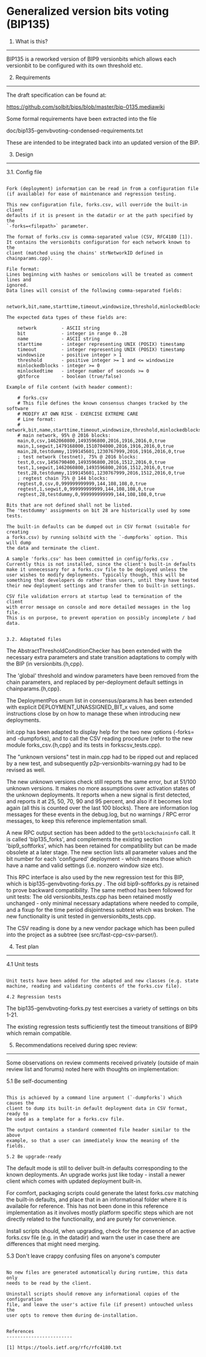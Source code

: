 Generalized version bits voting (BIP135)
================================================

1. What is this?
------------------------

BIP135 is a reworked version of BIP9 versionbits which allows each
versionbit to be configured with its own threshold etc.


2. Requirements
------------------------

The draft specification can be found at:

https://github.com/solbit/bips/blob/master/bip-0135.mediawiki

Some formal requirements have been extracted into the file

doc/bip135-genvbvoting-condensed-requirements.txt

These are intended to be integrated back into an updated version of the BIP.


3. Design
------------------------

3.1. Config file
~~~~~~~~~~~~~~~~~~~~~~~~

Fork (deployment) information can be read in from a configuration file
(if available) for ease of maintenance and regression testing.

This new configuration file, forks.csv, will override the built-in client
defaults if it is present in the datadir or at the path specified by the
`-forks=<filepath>` parameter.

The format of forks.csv is comma-separated value (CSV, RFC4180 [1]).
It contains the versionbits configuration for each network known to the
client (matched using the chains' strNetworkID defined in chainparams.cpp).

File format:
Lines beginning with hashes or semicolons will be treated as comment lines and
ignored.
Data lines will consist of the following comma-separated fields:

    network,bit,name,starttime,timeout,windowsize,threshold,minlockedblocks,minlockedtime,gbtforce

The expected data types of these fields are:

    network         - ASCII string
    bit             - integer in range 0..28
    name            - ASCII string
    starttime       - integer representing UNIX (POSIX) timestamp
    timeout         - integer representing UNIX (POSIX) timestamp
    windowsize      - positive integer > 1
    threshold       - positive integer >= 1 and <= windowsize
    minlockedblocks - integer >= 0
    minlockedtime   - integer number of seconds >= 0
    gbtforce        - boolean (true/false)

Example of file content (with header comment):

    # forks.csv
    # This file defines the known consensus changes tracked by the software
    # MODIFY AT OWN RISK - EXERCISE EXTREME CARE
    # Line format:
    # network,bit,name,starttime,timeout,windowsize,threshold,minlockedblocks,minlockedtime,gbtforce
    # main network, 95% @ 2016 blocks:
    main,0,csv,1462060800,1493596800,2016,1916,2016,0,true
    main,1,segwit,1479168000,1510704000,2016,1916,2016,0,true
    main,28,testdummy,1199145601,1230767999,2016,1916,2016,0,true
    ; test network (testnet), 75% @ 2016 blocks:
    test,0,csv,1456790400,1493596800,2016,1512,2016,0,true
    test,1,segwit,1462060800,1493596800,2016,1512,2016,0,true
    test,28,testdummy,1199145601,1230767999,2016,1512,2016,0,true
    ; regtest chain 75% @ 144 blocks:
    regtest,0,csv,0,999999999999,144,108,108,0,true
    regtest,1,segwit,0,999999999999,144,108,108,0,true
    regtest,28,testdummy,0,999999999999,144,108,108,0,true

Bits that are not defined shall not be listed.
The 'testdummy' assignments on bit 28 are historically used by some tests.

The built-in defaults can be dumped out in CSV format (suitable for creating
a forks.csv) by running solbitd with the `-dumpforks` option. This will dump
the data and terminate the client.

A sample 'forks.csv' has been committed in config/forks.csv .
Currently this is not installed, since the client's built-in defaults
make it unnecessary for a forks.csv file to be deployed unless the
user wishes to modify deployments. Typically though, this will be
something that developers do rather than users, until they have tested
their new deployment settings and transfer them to built-in settings.

CSV file validation errors at startup lead to termination of the client
with error message on console and more detailed messages in the log file.
This is on purpose, to prevent operation on possibly incomplete / bad data.


3.2. Adaptated files
~~~~~~~~~~~~~~~~~~~~~~~~

The AbstractThresholdConditionChecker has been extended with the
necessary extra parameters and state transition adaptations to comply
with the BIP (in versionbits.{h,cpp}.

The 'global' threshold and window parameters have been removed from
the chain parameters, and replaced by per-deployment default settings
in chainparams.{h,cpp}.

The DeploymentPos enum list in consensus/params.h has been extended
with explicit DEPLOYMENT_UNASSIGNED_BIT_x values, and some instructions
close by on how to manage these when introducing new deployments.

init.cpp has been adapted to display help for the two new options
(-forks=<filepath> and -dumpforks), and to call the CSV reading
procedure (refer to the new module forks_csv.{h,cpp} and its
tests in forkscsv_tests.cpp).

The "unknown versions" test in main.cpp had to be ripped out and
replaced by a new test, and subsequently p2p-versionbits-warning.py
had to be revised as well.

The new unknown versions check still reports the same error,
but at 51/100 unknown versions. It makes no more assumptions over
activation states of the unknown deployments.
It reports when a new signal is first detected, and reports it
at 25, 50, 70, 90 and 95 percent, and also if it becomes lost
again (all this is counted over the last 100 blocks).
There are information log messages for these events in the debug.log,
but no warnings / RPC error messages, to keep this reference
implementation small.

A new RPC output section has been added to the `getblockchaininfo`
call. It is called 'bip135_forks', and complements the existing
section 'bip9_softforks', which has been retained for compatibility
but can be made obsolete at a later stage.
The new section lists all parameter values and the bit number for
each 'configured' deployment - which means those which have a name
and valid settings (i.e. nonzero window size etc).

This RPC interface is also used by the new regression test
for this BIP, which is bip135-genvbvoting-forks.py .
The old bip9-softforks.py is retained to prove backward compatibility.
The same method has been followed for unit tests:
The old versionbits_tests.cpp has been retained mostly unchanged -
only minimal necessary adaptations where needed to compile, and
a fixup for the time period disjointness subtest which was broken.
The new functionality is unit tested in genversionbits_tests.cpp.

The CSV reading is done by a new vendor package which has been
pulled into the project as a subtree (see src/fast-cpp-csv-parser/).


4. Test plan
------------------------

4.1 Unit tests
~~~~~~~~~~~~~~~~~~~~~~~~

Unit tests have been added for the adapted and new classes (e.g. state
machine, reading and validating contents of the forks.csv file).

4.2 Regression tests
~~~~~~~~~~~~~~~~~~~~~~~~

The bip135-genvbvoting-forks.py test exercises a variety of settings on bits 1-21.

The existing regression tests sufficiently test the timeout transitions of
BIP9 which remain compatible.


5. Recommendations received during spec review:
--------------------------------------------------------

Some observations on review comments received privately (outside of main review
list and forums) noted here with thoughts on implementation:

5.1 Be self-documenting
~~~~~~~~~~~~~~~~~~~~~~~~~~~~~~~

This is achieved by a command line argument (`-dumpforks`) which causes the
client to dump its built-in default deployment data in CSV format, ready to
be used as a template for a forks.csv file.

The output contains a standard commented file header similar to the above
example, so that a user can immediately know the meaning of the fields.

5.2 Be upgrade-ready
~~~~~~~~~~~~~~~~~~~~~~~~~~~~~~~

The default mode is still to deliver built-in defaults corresponding to the
known deployments. An upgrade works just like today - install a newer client
which comes with updated deployment built-in.

For comfort, packaging scripts could generate the latest forks.csv matching
the built-in defaults, and place that in an informational folder where it
is available for reference. This has not been done in this reference
implementation as it involves mostly platform specific steps which are not
directly related to the functionality, and are purely for convenience.

Install scripts should, when upgrading, check for the presence of an active
forks.csv file (e.g. in the datadir) and warn the user in case there are
differences that might need merging.

5.3 Don't leave crappy confusing files on anyone's computer
~~~~~~~~~~~~~~~~~~~~~~~~~~~~~~~~~~~~~~~~~~~~~~~~~~~~~~~~~~~~~~~~

No new files are generated automatically during runtime, this data only
needs to be read by the client.

Uninstall scripts should remove any informational copies of the configuration
file, and leave the user's active file (if present) untouched unless the
user opts to remove them during de-installation.


References
------------------------

[1] https://tools.ietf.org/rfc/rfc4180.txt
